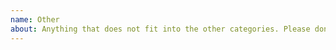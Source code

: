 ```yaml
---
name: Other
about: Anything that does not fit into the other categories. Please don't use this for questions discussions, or anything that fits into one of the other issue categories.
---
```


<!--
Please search open and closed issues to avoid duplicates, open one issue per topic / request, and do not use this category for bugs or feature requests.

If you add screenshots, reduce the size or use thumbnails to keep the issue nicely readable.
-->
